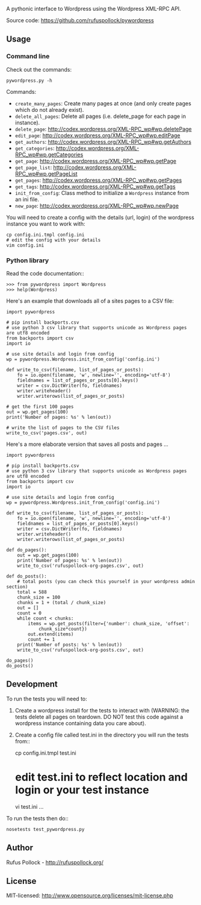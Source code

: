 A pythonic interface to Wordpress using the Wordpress XML-RPC API.

Source code: https://github.com/rufuspollock/pywordpress


## Usage

### Command line

Check out the commands:

    pywordpress.py -h 

Commands:

* `create_many_pages`: Create many pages at once (and only create pages which do not already exist).
* `delete_all_pages`: Delete all pages (i.e. delete_page for each page in instance).
* `delete_page`: http://codex.wordpress.org/XML-RPC_wp#wp.deletePage
* `edit_page`: http://codex.wordpress.org/XML-RPC_wp#wp.editPage
* `get_authors`: http://codex.wordpress.org/XML-RPC_wp#wp.getAuthors
* `get_categories`: http://codex.wordpress.org/XML-RPC_wp#wp.getCategories
* `get_page`: http://codex.wordpress.org/XML-RPC_wp#wp.getPage
* `get_page_list`: http://codex.wordpress.org/XML-RPC_wp#wp.getPageList
* `get_pages`: http://codex.wordpress.org/XML-RPC_wp#wp.getPages
* `get_tags`: http://codex.wordpress.org/XML-RPC_wp#wp.getTags
* `init_from_config`: Class method to initialize a `Wordpress` instance from an ini file.
* `new_page`: http://codex.wordpress.org/XML-RPC_wp#wp.newPage


You will need to create a config with the details (url, login) of the wordpress
instance you want to work with:

    cp config.ini.tmpl config.ini
    # edit the config with your details
    vim config.ini


### Python library

Read the code documentation::

    >>> from pywordpress import Wordpress
    >>> help(Wordpress)

Here's an example that downloads all of a sites pages to a CSV file:

```python=
import pywordpress

# pip install backports.csv
# use python 3 csv library that supports unicode as Wordpress pages are utf8 encoded
from backports import csv
import io

# use site details and login from config
wp = pywordpress.Wordpress.init_from_config('config.ini')

def write_to_csv(filename, list_of_pages_or_posts):
    fo = io.open(filename, 'w', newline='', encoding='utf-8')
    fieldnames = list_of_pages_or_posts[0].keys()
    writer = csv.DictWriter(fo, fieldnames)
    writer.writeheader()
    writer.writerows(list_of_pages_or_posts)

# get the first 100 pages
out = wp.get_pages(100)
print('Number of pages: %s' % len(out))

# write the list of pages to the CSV files
write_to_csv('pages.csv', out)
```

Here's a more elaborate version that saves all posts and pages ...

```
import pywordpress

# pip install backports.csv
# use python 3 csv library that supports unicode as Wordpress pages are utf8 encoded
from backports import csv
import io

# use site details and login from config
wp = pywordpress.Wordpress.init_from_config('config.ini')

def write_to_csv(filename, list_of_pages_or_posts):
    fo = io.open(filename, 'w', newline='', encoding='utf-8')
    fieldnames = list_of_pages_or_posts[0].keys()
    writer = csv.DictWriter(fo, fieldnames)
    writer.writeheader()
    writer.writerows(list_of_pages_or_posts)

def do_pages():
    out = wp.get_pages(100)
    print('Number of pages: %s' % len(out))
    write_to_csv('rufuspollock-org-pages.csv', out)

def do_posts():
    # total posts (you can check this yourself in your wordpress admin section)
    total = 588
    chunk_size = 100
    chunks = 1 + (total / chunk_size)
    out = []
    count = 0
    while count < chunks:
        items = wp.get_posts(filter={'number': chunk_size, 'offset':
            chunk_size*count})
        out.extend(items)
        count += 1
    print('Number of posts: %s' % len(out))
    write_to_csv('rufuspollock-org-posts.csv', out)

do_pages()
do_posts()
```

## Development

To run the tests you will need to:

1. Create a wordpress install for the tests to interact with (WARNING: the
   tests delete all pages on teardown. DO NOT test this code against a
   wordpress instance containing data you care about).

2. Create a config file called test.ini in the directory you will run the tests
   from::

    cp config.ini.tmpl test.ini
    # edit test.ini to reflect location and login or your test instance
    vi test.ini
    ...

To run the tests then do::

    nosetests test_pywordpress.py


## Author

Rufus Pollock - http://rufuspollock.org/

## License

MIT-licensed: http://www.opensource.org/licenses/mit-license.php

